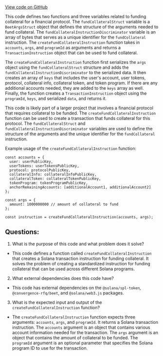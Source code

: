 [View code on GitHub](https://github.com/convergence-rfq/convergence-program-library/rfq/js/generated/instructions/fundCollateral.js)

This code defines two functions and three variables related to funding collateral for a financial protocol. The `fundCollateralStruct` variable is a `BeetArgsStruct` object that defines the structure of the arguments needed to fund collateral. The `fundCollateralInstructionDiscriminator` variable is an array of bytes that serves as a unique identifier for the `fundCollateral` instruction. The `createFundCollateralInstruction` function takes in `accounts`, `args`, and `programId` as arguments and returns a `TransactionInstruction` object that can be used to fund collateral. 

The `createFundCollateralInstruction` function first serializes the `args` object using the `fundCollateralStruct` structure and adds the `fundCollateralInstructionDiscriminator` to the serialized data. It then creates an array of `keys` that includes the user's account, user tokens, protocol, collateral info, collateral token, and token program. If there are any additional accounts needed, they are added to the `keys` array as well. Finally, the function creates a `TransactionInstruction` object using the `programId`, `keys`, and serialized `data`, and returns it.

This code is likely part of a larger project that involves a financial protocol that requires collateral to be funded. The `createFundCollateralInstruction` function can be used to create a transaction that funds collateral for this protocol. The `fundCollateralStruct` and `fundCollateralInstructionDiscriminator` variables are used to define the structure of the arguments and the unique identifier for the `fundCollateral` instruction. 

Example usage of the `createFundCollateralInstruction` function:

```
const accounts = {
  user: userPublicKey,
  userTokens: userTokensPublicKey,
  protocol: protocolPublicKey,
  collateralInfo: collateralInfoPublicKey,
  collateralToken: collateralTokenPublicKey,
  tokenProgram: tokenProgramPublicKey,
  anchorRemainingAccounts: [additionalAccount1, additionalAccount2]
};

const args = {
  amount: 1000000000 // amount of collateral to fund
};

const instruction = createFundCollateralInstruction(accounts, args);
```
## Questions: 
 1. What is the purpose of this code and what problem does it solve? 
- This code defines a function called `createFundCollateralInstruction` that creates a Solana transaction instruction for funding collateral. It solves the problem of creating a standardized instruction for funding collateral that can be used across different Solana programs.

2. What external dependencies does this code have? 
- This code has external dependencies on the `@solana/spl-token`, `@convergence-rfq/beet`, and `@solana/web3.js` packages.

3. What is the expected input and output of the `createFundCollateralInstruction` function? 
- The `createFundCollateralInstruction` function expects three arguments: `accounts`, `args`, and `programId`. It returns a Solana transaction instruction. The `accounts` argument is an object that contains various account information needed for the transaction. The `args` argument is an object that contains the amount of collateral to be funded. The `programId` argument is an optional parameter that specifies the Solana program ID to use for the transaction.